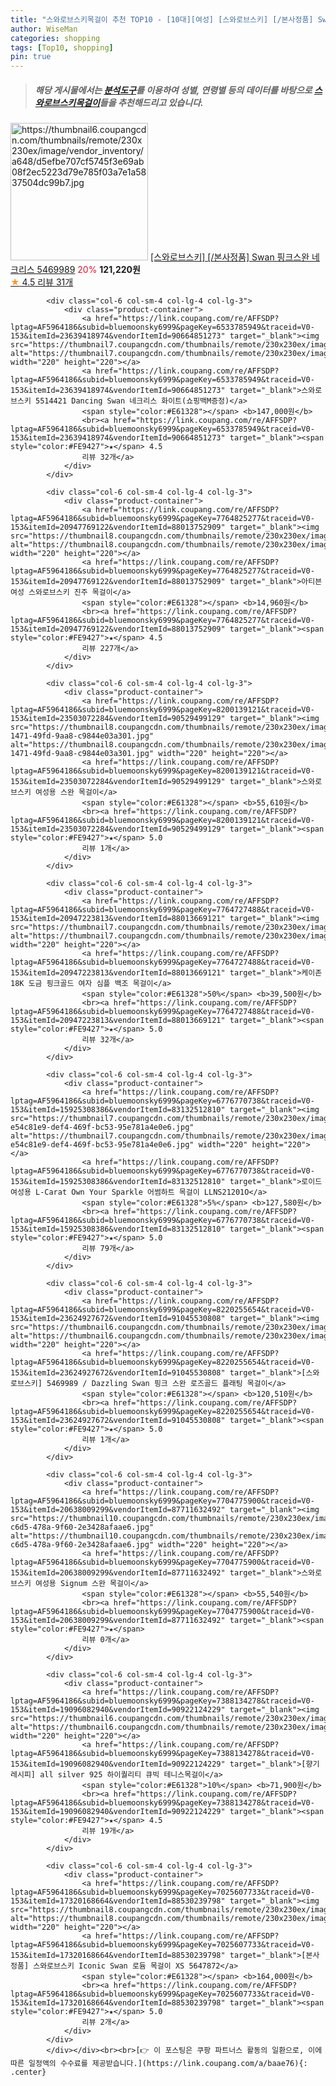 ```yaml
---
title: "스와로브스키목걸이 추천 TOP10 - [10대][여성] [스와로브스키] [/본사정품] Swan 핑크스완 네크리스 5469989"
author: WiseMan
categories: shopping
tags: [Top10, shopping]
pin: true
---
```


> ##### 해당 게시물에서는 [**분석도구**](https://itemscout.io/)를 이용하여 **성별**, **연령별** 등의 데이터를 바탕으로 [**스와로브스키목걸이**](https://link.coupang.com/a/baae76)들을 추천해드리고 있습니다.
<div class="container"><div class="row">
            <div class="col-6 col-sm-4 col-lg-4 col-lg-3">
                <div class="product-container">
                    <a href="https://link.coupang.com/re/AFFSDP?lptag=AF5964186&subid=bluemoonsky6999&pageKey=6714263971&traceid=V0-153&itemId=15597408822&vendorItemId=90664851289" target="_blank"><img src="https://thumbnail6.coupangcdn.com/thumbnails/remote/230x230ex/image/vendor_inventory/a648/d5efbe707cf5745f3e69ab08f2ec5223d79e785f03a7e1a5837504dc99b7.jpg" alt="https://thumbnail6.coupangcdn.com/thumbnails/remote/230x230ex/image/vendor_inventory/a648/d5efbe707cf5745f3e69ab08f2ec5223d79e785f03a7e1a5837504dc99b7.jpg" width="220" height="220"></a>
                    <a href="https://link.coupang.com/re/AFFSDP?lptag=AF5964186&subid=bluemoonsky6999&pageKey=6714263971&traceid=V0-153&itemId=15597408822&vendorItemId=90664851289" target="_blank">[스와로브스키] [/본사정품] Swan 핑크스완 네크리스 5469989</a>
                    <span style="color:#E61328">20%</span> <b>121,220원</b>
                    <br><a href="https://link.coupang.com/re/AFFSDP?lptag=AF5964186&subid=bluemoonsky6999&pageKey=6714263971&traceid=V0-153&itemId=15597408822&vendorItemId=90664851289" target="_blank"><span style="color:#FE9427">★</span> 4.5
                    리뷰 31개</a>
                </div>
            </div>
            
            <div class="col-6 col-sm-4 col-lg-4 col-lg-3">
                <div class="product-container">
                    <a href="https://link.coupang.com/re/AFFSDP?lptag=AF5964186&subid=bluemoonsky6999&pageKey=6533785949&traceid=V0-153&itemId=23639418974&vendorItemId=90664851273" target="_blank"><img src="https://thumbnail7.coupangcdn.com/thumbnails/remote/230x230ex/image/vendor_inventory/465f/28e3b2bf129e40b5e0d40fc6cedc70d64668503ea8152c1f582fef3da7b0.png" alt="https://thumbnail7.coupangcdn.com/thumbnails/remote/230x230ex/image/vendor_inventory/465f/28e3b2bf129e40b5e0d40fc6cedc70d64668503ea8152c1f582fef3da7b0.png" width="220" height="220"></a>
                    <a href="https://link.coupang.com/re/AFFSDP?lptag=AF5964186&subid=bluemoonsky6999&pageKey=6533785949&traceid=V0-153&itemId=23639418974&vendorItemId=90664851273" target="_blank">스와로브스키 5514421 Dancing Swan 네크리스 화이트(쇼핑백M증정)</a>
                    <span style="color:#E61328"></span> <b>147,000원</b>
                    <br><a href="https://link.coupang.com/re/AFFSDP?lptag=AF5964186&subid=bluemoonsky6999&pageKey=6533785949&traceid=V0-153&itemId=23639418974&vendorItemId=90664851273" target="_blank"><span style="color:#FE9427">★</span> 4.5
                    리뷰 32개</a>
                </div>
            </div>
            
            <div class="col-6 col-sm-4 col-lg-4 col-lg-3">
                <div class="product-container">
                    <a href="https://link.coupang.com/re/AFFSDP?lptag=AF5964186&subid=bluemoonsky6999&pageKey=7764825277&traceid=V0-153&itemId=20947769122&vendorItemId=88013752909" target="_blank"><img src="https://thumbnail8.coupangcdn.com/thumbnails/remote/230x230ex/image/vendor_inventory/543c/c1fec8f37b1b5a4faff7cdd28944b35beda3cb90c4286eb6547e321b582f.png" alt="https://thumbnail8.coupangcdn.com/thumbnails/remote/230x230ex/image/vendor_inventory/543c/c1fec8f37b1b5a4faff7cdd28944b35beda3cb90c4286eb6547e321b582f.png" width="220" height="220"></a>
                    <a href="https://link.coupang.com/re/AFFSDP?lptag=AF5964186&subid=bluemoonsky6999&pageKey=7764825277&traceid=V0-153&itemId=20947769122&vendorItemId=88013752909" target="_blank">아티븐 여성 스와로브스키 진주 목걸이</a>
                    <span style="color:#E61328"></span> <b>14,960원</b>
                    <br><a href="https://link.coupang.com/re/AFFSDP?lptag=AF5964186&subid=bluemoonsky6999&pageKey=7764825277&traceid=V0-153&itemId=20947769122&vendorItemId=88013752909" target="_blank"><span style="color:#FE9427">★</span> 4.5
                    리뷰 227개</a>
                </div>
            </div>
            
            <div class="col-6 col-sm-4 col-lg-4 col-lg-3">
                <div class="product-container">
                    <a href="https://link.coupang.com/re/AFFSDP?lptag=AF5964186&subid=bluemoonsky6999&pageKey=8200139121&traceid=V0-153&itemId=23503072284&vendorItemId=90529499129" target="_blank"><img src="https://thumbnail8.coupangcdn.com/thumbnails/remote/230x230ex/image/retail/images/2024/07/01/15/9/a0bcf189-1471-49fd-9aa8-c9844e03a301.jpg" alt="https://thumbnail8.coupangcdn.com/thumbnails/remote/230x230ex/image/retail/images/2024/07/01/15/9/a0bcf189-1471-49fd-9aa8-c9844e03a301.jpg" width="220" height="220"></a>
                    <a href="https://link.coupang.com/re/AFFSDP?lptag=AF5964186&subid=bluemoonsky6999&pageKey=8200139121&traceid=V0-153&itemId=23503072284&vendorItemId=90529499129" target="_blank">스와로브스키 여성용 스완 목걸이</a>
                    <span style="color:#E61328"></span> <b>55,610원</b>
                    <br><a href="https://link.coupang.com/re/AFFSDP?lptag=AF5964186&subid=bluemoonsky6999&pageKey=8200139121&traceid=V0-153&itemId=23503072284&vendorItemId=90529499129" target="_blank"><span style="color:#FE9427">★</span> 5.0
                    리뷰 1개</a>
                </div>
            </div>
            
            <div class="col-6 col-sm-4 col-lg-4 col-lg-3">
                <div class="product-container">
                    <a href="https://link.coupang.com/re/AFFSDP?lptag=AF5964186&subid=bluemoonsky6999&pageKey=7764727488&traceid=V0-153&itemId=20947223813&vendorItemId=88013669121" target="_blank"><img src="https://thumbnail7.coupangcdn.com/thumbnails/remote/230x230ex/image/vendor_inventory/acdd/07b263ae25507e992fe362fa8516ac9de7cc8f1af552190764b6377c11f3.jpg" alt="https://thumbnail7.coupangcdn.com/thumbnails/remote/230x230ex/image/vendor_inventory/acdd/07b263ae25507e992fe362fa8516ac9de7cc8f1af552190764b6377c11f3.jpg" width="220" height="220"></a>
                    <a href="https://link.coupang.com/re/AFFSDP?lptag=AF5964186&subid=bluemoonsky6999&pageKey=7764727488&traceid=V0-153&itemId=20947223813&vendorItemId=88013669121" target="_blank">케이존 18K 도금 핑크골드 여자 심플 백조 목걸이</a>
                    <span style="color:#E61328">50%</span> <b>39,500원</b>
                    <br><a href="https://link.coupang.com/re/AFFSDP?lptag=AF5964186&subid=bluemoonsky6999&pageKey=7764727488&traceid=V0-153&itemId=20947223813&vendorItemId=88013669121" target="_blank"><span style="color:#FE9427">★</span> 5.0
                    리뷰 32개</a>
                </div>
            </div>
            
            <div class="col-6 col-sm-4 col-lg-4 col-lg-3">
                <div class="product-container">
                    <a href="https://link.coupang.com/re/AFFSDP?lptag=AF5964186&subid=bluemoonsky6999&pageKey=6776770738&traceid=V0-153&itemId=15925308386&vendorItemId=83132512810" target="_blank"><img src="https://thumbnail7.coupangcdn.com/thumbnails/remote/230x230ex/image/retail/images/2203245869092028-e54c81e9-def4-469f-bc53-95e781a4e0e6.jpg" alt="https://thumbnail7.coupangcdn.com/thumbnails/remote/230x230ex/image/retail/images/2203245869092028-e54c81e9-def4-469f-bc53-95e781a4e0e6.jpg" width="220" height="220"></a>
                    <a href="https://link.coupang.com/re/AFFSDP?lptag=AF5964186&subid=bluemoonsky6999&pageKey=6776770738&traceid=V0-153&itemId=15925308386&vendorItemId=83132512810" target="_blank">로이드 여성용 L-Carat Own Your Sparkle 어썸하트 목걸이 LLNS21201O</a>
                    <span style="color:#E61328">5%</span> <b>127,580원</b>
                    <br><a href="https://link.coupang.com/re/AFFSDP?lptag=AF5964186&subid=bluemoonsky6999&pageKey=6776770738&traceid=V0-153&itemId=15925308386&vendorItemId=83132512810" target="_blank"><span style="color:#FE9427">★</span> 5.0
                    리뷰 79개</a>
                </div>
            </div>
            
            <div class="col-6 col-sm-4 col-lg-4 col-lg-3">
                <div class="product-container">
                    <a href="https://link.coupang.com/re/AFFSDP?lptag=AF5964186&subid=bluemoonsky6999&pageKey=8220255654&traceid=V0-153&itemId=23624927672&vendorItemId=91045530808" target="_blank"><img src="https://thumbnail6.coupangcdn.com/thumbnails/remote/230x230ex/image/vendor_inventory/a648/d5efbe707cf5745f3e69ab08f2ec5223d79e785f03a7e1a5837504dc99b7.jpg" alt="https://thumbnail6.coupangcdn.com/thumbnails/remote/230x230ex/image/vendor_inventory/a648/d5efbe707cf5745f3e69ab08f2ec5223d79e785f03a7e1a5837504dc99b7.jpg" width="220" height="220"></a>
                    <a href="https://link.coupang.com/re/AFFSDP?lptag=AF5964186&subid=bluemoonsky6999&pageKey=8220255654&traceid=V0-153&itemId=23624927672&vendorItemId=91045530808" target="_blank">[스와로브스키] 5469989 / Dazzling Swan 핑크 스완 로즈골드 플래팅 목걸이</a>
                    <span style="color:#E61328"></span> <b>120,510원</b>
                    <br><a href="https://link.coupang.com/re/AFFSDP?lptag=AF5964186&subid=bluemoonsky6999&pageKey=8220255654&traceid=V0-153&itemId=23624927672&vendorItemId=91045530808" target="_blank"><span style="color:#FE9427">★</span> 5.0
                    리뷰 1개</a>
                </div>
            </div>
            
            <div class="col-6 col-sm-4 col-lg-4 col-lg-3">
                <div class="product-container">
                    <a href="https://link.coupang.com/re/AFFSDP?lptag=AF5964186&subid=bluemoonsky6999&pageKey=7704775900&traceid=V0-153&itemId=20638009299&vendorItemId=87711632492" target="_blank"><img src="https://thumbnail10.coupangcdn.com/thumbnails/remote/230x230ex/image/retail/images/2023/11/08/14/0/2788443f-c6d5-478a-9f60-2e3428afaae6.jpg" alt="https://thumbnail10.coupangcdn.com/thumbnails/remote/230x230ex/image/retail/images/2023/11/08/14/0/2788443f-c6d5-478a-9f60-2e3428afaae6.jpg" width="220" height="220"></a>
                    <a href="https://link.coupang.com/re/AFFSDP?lptag=AF5964186&subid=bluemoonsky6999&pageKey=7704775900&traceid=V0-153&itemId=20638009299&vendorItemId=87711632492" target="_blank">스와로브스키 여성용 Signum 스완 목걸이</a>
                    <span style="color:#E61328"></span> <b>55,540원</b>
                    <br><a href="https://link.coupang.com/re/AFFSDP?lptag=AF5964186&subid=bluemoonsky6999&pageKey=7704775900&traceid=V0-153&itemId=20638009299&vendorItemId=87711632492" target="_blank"><span style="color:#FE9427">★</span> 
                    리뷰 0개</a>
                </div>
            </div>
            
            <div class="col-6 col-sm-4 col-lg-4 col-lg-3">
                <div class="product-container">
                    <a href="https://link.coupang.com/re/AFFSDP?lptag=AF5964186&subid=bluemoonsky6999&pageKey=7388134278&traceid=V0-153&itemId=19096082940&vendorItemId=90922124229" target="_blank"><img src="https://thumbnail6.coupangcdn.com/thumbnails/remote/230x230ex/image/vendor_inventory/8772/bf71ec320fb49bd54539ada79d008694cdd02f5f83fa32ee23d7ba1298c1.png" alt="https://thumbnail6.coupangcdn.com/thumbnails/remote/230x230ex/image/vendor_inventory/8772/bf71ec320fb49bd54539ada79d008694cdd02f5f83fa32ee23d7ba1298c1.png" width="220" height="220"></a>
                    <a href="https://link.coupang.com/re/AFFSDP?lptag=AF5964186&subid=bluemoonsky6999&pageKey=7388134278&traceid=V0-153&itemId=19096082940&vendorItemId=90922124229" target="_blank">[향기레시피] all silver 925 하이퀄리티 큐빅 테니스목걸이</a>
                    <span style="color:#E61328">10%</span> <b>71,900원</b>
                    <br><a href="https://link.coupang.com/re/AFFSDP?lptag=AF5964186&subid=bluemoonsky6999&pageKey=7388134278&traceid=V0-153&itemId=19096082940&vendorItemId=90922124229" target="_blank"><span style="color:#FE9427">★</span> 4.5
                    리뷰 19개</a>
                </div>
            </div>
            
            <div class="col-6 col-sm-4 col-lg-4 col-lg-3">
                <div class="product-container">
                    <a href="https://link.coupang.com/re/AFFSDP?lptag=AF5964186&subid=bluemoonsky6999&pageKey=7025607733&traceid=V0-153&itemId=17320168664&vendorItemId=88530239798" target="_blank"><img src="https://thumbnail8.coupangcdn.com/thumbnails/remote/230x230ex/image/vendor_inventory/f741/553ee9ed9e36414116b34428bbf4ade0a23eac4ab8d669ce1b9c41da35fd.jpg" alt="https://thumbnail8.coupangcdn.com/thumbnails/remote/230x230ex/image/vendor_inventory/f741/553ee9ed9e36414116b34428bbf4ade0a23eac4ab8d669ce1b9c41da35fd.jpg" width="220" height="220"></a>
                    <a href="https://link.coupang.com/re/AFFSDP?lptag=AF5964186&subid=bluemoonsky6999&pageKey=7025607733&traceid=V0-153&itemId=17320168664&vendorItemId=88530239798" target="_blank">[본사정품] 스와로브스키 Iconic Swan 로듐 목걸이 XS 5647872</a>
                    <span style="color:#E61328"></span> <b>164,000원</b>
                    <br><a href="https://link.coupang.com/re/AFFSDP?lptag=AF5964186&subid=bluemoonsky6999&pageKey=7025607733&traceid=V0-153&itemId=17320168664&vendorItemId=88530239798" target="_blank"><span style="color:#FE9427">★</span> 5.0
                    리뷰 2개</a>
                </div>
            </div>
            </div></div><br><br>[👉 이 포스팅은 쿠팡 파트너스 활동의 일환으로, 이에 따른 일정액의 수수료를 제공받습니다.](https://link.coupang.com/a/baae76){: .center}
